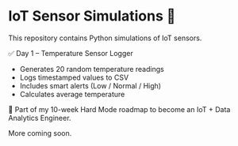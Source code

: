 # IoT Sensor Simulations 🚀

This repository contains Python simulations of IoT sensors.

✅ Day 1 – Temperature Sensor Logger  
- Generates 20 random temperature readings  
- Logs timestamped values to CSV  
- Includes smart alerts (Low / Normal / High)  
- Calculates average temperature

📅 Part of my 10-week Hard Mode roadmap to become an IoT + Data Analytics Engineer.

More coming soon.
